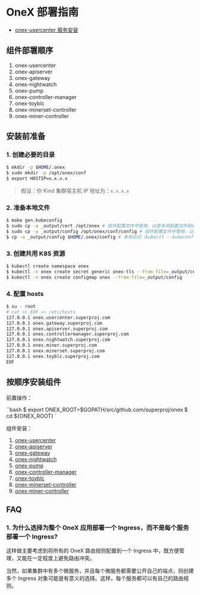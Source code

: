 # OneX 部署指南

- [onex-usercenter 服务安装](onex-usercenter/installation.md)

## 组件部署顺序

1. onex-usercenter
2. onex-apiserver
3. onex-gateway
4. onex-nightwatch
5. onex-pump
6. onex-controller-manager
7. onex-toyblc
8. onex-minerset-controller
9. onex-miner-controller

## 安装前准备

### 1. 创建必要的目录


```bash
$ mkdir -p $HOME/.onex
$ sudo mkdir -p /opt/onex/conf
$ export HOSTIP=x.x.x.x
```

> 假设：你 Kind 集群宿主机 IP 地址为：`x.x.x.x`

### 2. 准备本地文件

```bash
$ make gen.kubeconfig
$ sudo cp -a _output/cert /opt/onex # 组件配置文件中使用，以使本地配置文件和deployment中路径保持一致，便于维护
$ sudo cp -a _output/config /opt/onex/conf/config # 组件配置文件中使用，以使本地配置文件和deployment中路径保持一致，便于维护
$ cp -a _output/config $HOME/.onex/config # 本地访问（kubectl --kubeconfig $HOME/.onex/config get ms）
```

### 3. 创建共用 K8S 资源

```bash
$ kubectl create namespace onex
$ kubectl -n onex create secret generic onex-tls --from-file=_output/cert
$ kubectl -n onex create configmap onex --from-file=_output/config
```

### 4. 配置 hosts

```bash
$ su - root
# cat << EOF >> /etc/hosts
127.0.0.1 onex.usercenter.superproj.com
127.0.0.1 onex.gateway.superproj.com
127.0.0.1 onex.apiserver.superproj.com
127.0.0.1 onex.controllermanager.superproj.com
127.0.0.1 onex.nightwatch.superproj.com
127.0.0.1 onex.miner.superproj.com
127.0.0.1 onex.minerset.superproj.com
127.0.0.1 onex.toyblc.superproj.com
EOF
```

## 按顺序安装组件

前置操作：                                    

``bash
$ export ONEX_ROOT=$GOPATH/src/github.com/superproj/onex
$ cd ${ONEX_ROOT}
`

组件安装：

1. [onex-usercenter](./onex-usercenter/installation.md)
2. [onex-apiserver](./onex-apiserver/installation.md)
3. [onex-gateway](./onex-gateway/installation.md)
4. [onex-nightwatch](./onex-nightwatch/installation.md)
5. [onex-pump](./onex-pump/installation.md)
6. [onex-controller-manager](./onex-controller-manager/installation.md)
7. [onex-toyblc](./onex-toyblc/installation.md)
8. [onex-minerset-controller](./onex-minerset-controller/installation.md)
9. [onex-miner-controller](./onex-miner-controller/installation.md)

## FAQ

### 1. 为什么选择为整个 OneX 应用部署一个 Ingress，而不是每个服务部署一个 Ingress?

这样做主要考虑到将所有的 OneX 路由规则配置到一个 Ingress 中，既方便管理，又能在一定程度上避免路由冲突。

当然，如果集群中有多个微服务，并且每个微服务都需要公开自己的端点，则创建多个 Ingress 对象可能是有意义的选择。这样，每个服务都可以有自己的路由规则。

